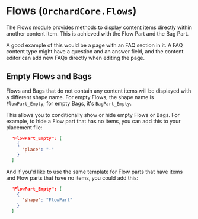# Flows (`OrchardCore.Flows`)

The Flows module provides methods to display content items directly within another content item. This is achieved with the Flow Part and the Bag Part.

A good example of this would be a page with an FAQ section in it. A FAQ content type might have a question and an answer field, and the content editor can add new FAQs directly when editing the page.

## Empty Flows and Bags

Flows and Bags that do not contain any content items will be displayed with a different shape name. For empty Flows, the shape name is `FlowPart_Empty`; for empty Bags, it's `BagPart_Empty`.

This allows you to conditionally show or hide empty Flows or Bags. For example, to hide a Flow part that has no items, you can add this to your placement file:

```json
  "FlowPart_Empty": [
    {
      "place": "-"
    }
  ]
```

And if you'd like to use the same template for Flow parts that have items and Flow parts that have no items, you could add this:

```json
  "FlowPart_Empty": [
    {
      "shape": "FlowPart"
    }
  ]
```
